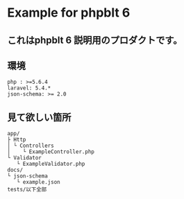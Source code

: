 # Example for phpblt 6

## これはphpblt 6 説明用のプロダクトです。

## 環境

```
php : >=5.6.4
laravel: 5.4.*
json-schema: >= 2.0
```

## 見て欲しい箇所


```
app/
├ Http
│ └ Controllers
│    └ ExampleController.php
└ Validator
   └ ExampleValidator.php
docs/
└ json-schema
   └ example.json
tests/以下全部
```